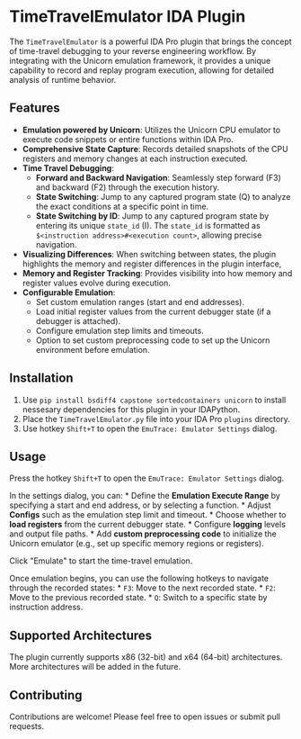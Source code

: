 # TimeTravelEmulator IDA Plugin

The `TimeTravelEmulator` is a powerful IDA Pro plugin that brings the concept of time-travel debugging to your reverse engineering workflow. By integrating with the Unicorn emulation framework, it provides a unique capability to record and replay program execution, allowing for detailed analysis of runtime behavior.


## Features

* **Emulation powered by Unicorn**: Utilizes the Unicorn CPU emulator to execute code snippets or entire functions within IDA Pro.
* **Comprehensive State Capture**: Records detailed snapshots of the CPU registers and memory changes at each instruction executed.
* **Time Travel Debugging**:
    * **Forward and Backward Navigation**: Seamlessly step forward (F3) and backward (F2) through the execution history.
    * **State Switching**: Jump to any captured program state (Q) to analyze the exact conditions at a specific point in time.
    * **State Switching by ID**: Jump to any captured program state by entering its unique `state_id` (I). The `state_id` is formatted as `$<instruction address>#<execution count>`, allowing precise navigation.
* **Visualizing Differences**: When switching between states, the plugin highlights the memory and register differences in the plugin interface,
* **Memory and Register Tracking**: Provides visibility into how memory and register values evolve during execution.
* **Configurable Emulation**:
    * Set custom emulation ranges (start and end addresses).
    * Load initial register values from the current debugger state (if a debugger is attached).
    * Configure emulation step limits and timeouts.
    * Option to set custom preprocessing code to set up the Unicorn environment before emulation.


## Installation

1.  Use `pip install bsdiff4 capstone sortedcontainers unicorn` to install nessesary dependencies for this plugin in your IDAPython.
2.  Place the `TimeTravelEmulator.py` file into your IDA Pro `plugins` directory.
3.  Use hotkey `Shift+T` to open the `EmuTrace: Emulator Settings` dialog.


## Usage

Press the hotkey `Shift+T` to open the `EmuTrace: Emulator Settings` dialog.

In the settings dialog, you can:
    * Define the **Emulation Execute Range** by specifying a start and end address, or by selecting a function.
    * Adjust **Configs** such as the emulation step limit and timeout.
    * Choose whether to **load registers** from the current debugger state.
    * Configure **logging** levels and output file paths.
    * Add **custom preprocessing code** to initialize the Unicorn emulator (e.g., set up specific memory regions or registers).

Click "Emulate" to start the time-travel emulation.

Once emulation begins, you can use the following hotkeys to navigate through the recorded states:
    * `F3`: Move to the next recorded state.
    * `F2`: Move to the previous recorded state.
    * `Q`: Switch to a specific state by instruction address.


## Supported Architectures

The plugin currently supports x86 (32-bit) and x64 (64-bit) architectures.
More architectures will be added in the future.


## Contributing

Contributions are welcome! Please feel free to open issues or submit pull requests.